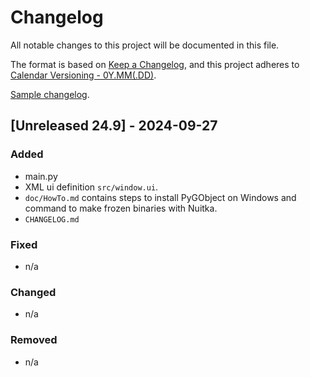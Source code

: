 # Changelog

All notable changes to this project will be documented in this file.

The format is based on [Keep a Changelog](https://keepachangelog.com/en/1.1.0/),
and this project adheres to [Calendar Versioning - 0Y.MM(.DD)](https://calver.org/).

[Sample changelog](https://gist.github.com/juampynr/4c18214a8eb554084e21d6e288a18a2c).

## [Unreleased 24.9] - 2024-09-27

### Added

- main.py
- XML ui definition `src/window.ui`.
- `doc/HowTo.md` contains steps to install PyGObject on Windows and command to make frozen binaries with Nuitka.
- `CHANGELOG.md`

### Fixed

- n/a

### Changed

- n/a

### Removed

- n/a
